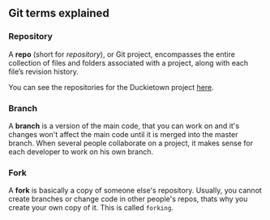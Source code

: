 ## Git terms explained

### Repository

A **repo** (short for *repository*), or Git project, encompasses the entire collection of files and folders associated
 with a project, along with each file’s revision history.

You can see the repositories for the Duckietown project [here](https://github.com/duckietown/).

### Branch

A **branch** is a version of the main code, that you can work on and it's changes won't affect the main code until it is
 merged into the master branch. When several people collaborate on a project, it makes sense for each developer to work on his own branch.

### Fork

A **fork** is basically a copy of someone else's repository. Usually, you cannot create branches or change code in other
 people's repos, thats why you create your own copy of it. This is called `forking`.

